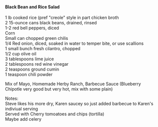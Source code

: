 #### Black Bean and Rice Salad

1 lb cooked rice (pref "creole" style in part chicken broth<br/>
2 15-ounce cans black beans, drained, rinsed<br/>
1-2 red bell peppers, diced<br/>
Corn<br/>
Small can chopped green chilis<br/>
1/4 Red onion, diced, soaked in water to temper bite, or use scallions<br/>
1 small bunch fresh cilantro, chopped<br/>
1/2 cup olive oil<br/>
3 tablespoons lime juice<br/>
2 tablespoons red wine vinegar<br/>
2 teaspoons ground cumin<br/>
1 teaspoon chili powder<br>


Mix of Mayo, Homemade Herby Ranch, Barbecue Sauce (Blueberry Chipotle very good but very hot, mix with some plain)<br/>

Notes:<br/>
Steve likes his more dry, Karen saucey so just added barbecue to Karen's indiviual serving<br/>
Served with Cherry tomoatoes and chips (tortilla)<br/>
Maybe add celery<br/>
